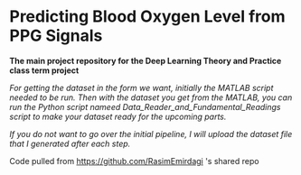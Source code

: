 # Predicting Blood Oxygen Level from PPG Signals

**The main project repository for the Deep Learning Theory and Practice class term project**

_For getting the dataset in the form we want, initially the MATLAB script needed to be run. Then with the dataset you get from the MATLAB, you can run the Python script nameed Data_Reader_and_Fundamental_Readings script to make your dataset ready for the upcoming parts._

_If you do not want to go over the initial pipeline, I will upload the dataset file that I generated after each step._

Code pulled from https://github.com/RasimEmirdagi 's shared repo
